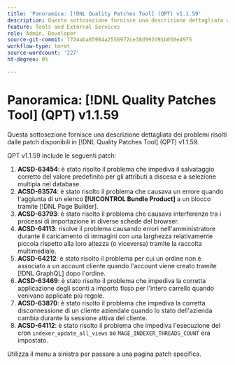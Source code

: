 ```yaml
---
title: 'Panoramica: [!DNL Quality Patches Tool] (QPT) v1.1.59'
description: Questa sottosezione fornisce una descrizione dettagliata dei problemi risolti dalle patch disponibili in  [!DNL Quality Patches Tool] (QPT) v1.1.59.
feature: Tools and External Services
role: Admin, Developer
source-git-commit: 7724aba85984a2550972ce38d992d91b050e4975
workflow-type: tm+mt
source-wordcount: '227'
ht-degree: 0%

---
```


# Panoramica: [!DNL Quality Patches Tool] (QPT) v1.1.59

Questa sottosezione fornisce una descrizione dettagliata dei problemi risolti dalle patch disponibili in [!DNL Quality Patches Tool] (QPT) v1.1.59.

QPT v1.1.59 include le seguenti patch:

1. **ACSD-63454**: è stato risolto il problema che impediva il salvataggio corretto del valore predefinito per gli attributi a discesa e a selezione multipla nel database.
1. **ACSD-63574**: è stato risolto il problema che causava un errore quando l&#39;aggiunta di un elenco **[!UICONTROL Bundle Product]** a un blocco tramite [!DNL Page Builder].
1. **ACSD-63793**: è stato risolto il problema che causava interferenze tra i processi di importazione in diverse schede del browser.
1. **ACSD-64113**: risolve il problema causando errori nell&#39;amministratore durante il caricamento di immagini con una larghezza relativamente piccola rispetto alla loro altezza (o viceversa) tramite la raccolta multimediale.
1. **ACSD-64212**: è stato risolto il problema per cui un ordine non è associato a un account cliente quando l&#39;account viene creato tramite [!DNL GraphQL] dopo l&#39;ordine.
1. **ACSD-63469**: è stato risolto il problema che impediva la corretta applicazione degli sconti a importo fisso per l&#39;intero carrello quando venivano applicate più regole.
1. **ACSD-63870**: è stato risolto il problema che impediva la corretta disconnessione di un cliente aziendale quando lo stato dell&#39;azienda cambia durante la sessione attiva del cliente.
1. **ACSD-64112**: è stato risolto il problema che impediva l&#39;esecuzione del cron `indexer_update_all_views` se `MAGE_INDEXER_THREADS_COUNT` era impostato.

Utilizza il menu a sinistra per passare a una pagina patch specifica.
